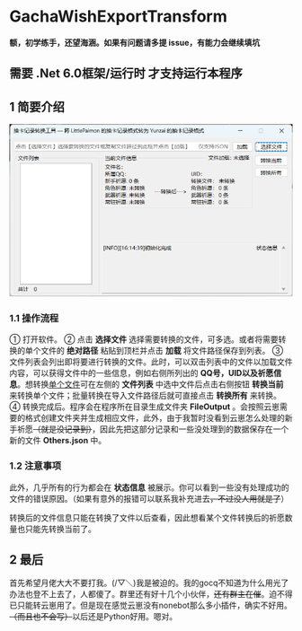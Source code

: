 # GachaWishExportTransform

**额，初学练手，还望海涵。如果有问题请多提 issue，有能力会继续填坑**

## 需要 .Net 6.0框架/运行时 才支持运行本程序



## 1 简要介绍

![image-20221226161514953](./image-20221226161514953.png)

### 1.1 操作流程

① 打开软件。
② 点击 **选择文件** 选择需要转换的文件，可多选。或者将需要转换的单个文件的 **绝对路径** 粘贴到顶栏并点击 **加载** 将文件路径保存到列表。
③ 文件列表会列出即将要进行转换的文件。此时，可以双击列表中的文件以加载文件内容，可以获得文件中的一些信息，例如右侧所列出的 **QQ号，UID以及祈愿信息**。想转换<u>单个文件</u>可在左侧的 **文件列表** 中选中文件后点击右侧按钮 **转换当前** 来转换单个文件；批量转换在导入文件路径后就可直接点击 **转换所有** 来转换。
④ 转换完成后。程序会在程序所在目录生成文件夹 **FileOutput** 。会按照云崽需要的格式创建文件夹并生成相应文件，此外，由于我暂时没看到云崽怎么处理的新手祈愿~~（就是没记录到）~~，因此先把这部分记录和一些没处理到的数据保存在一个新的文件 **Others.json** 中。

### 1.2 注意事项

此外，几乎所有的行为都会在 **状态信息** 被展示。你可以看到一些没有处理成功的文件的错误原因。（如果有意外的报错可以联系我补充进去~~，不过没人用就是了~~）

转换后的文件信息只能在转换了文件以后查看，因此想看某个文件转换后的祈愿数量也只能先转换当前了。

## 2 最后

​		首先希望月佬大大不要打我。(/▽＼)我是被迫的。我的gocq不知道为什么用光了办法也登不上去了，人都傻了。群里还有好十几个小伙伴，~~还有群主在催~~。迫不得已只能转云崽用了。但是现在感觉云崽没有nonebot那么多小插件，确实不好用。~~（而且也不会写）~~以后还是Python好用。嗯对。
